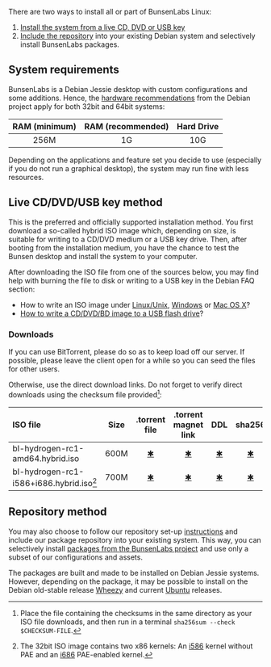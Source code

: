 [DDL32]: <http://ddl.bunsenlabs.org/32.iso>
[DDL64]: <http://ddl.bunsenlabs.org/64.iso>
[HardwareRequirements]: <https://www.debian.org/releases/jessie/amd64/ch03s04.html.en>
[LinuxFAQ]: <https://www.debian.org/CD/faq/#record-unix>
[OSXFAQ]: <https://www.debian.org/CD/faq/#record-mac>
[TorrentFile32]: <http://tracker.bunsenlabs.org/torrents/bl-hydrogen-rc1-i586_i686pae.hybrid.iso>
[TorrentFile64]: <http://tracker.bunsenlabs.org/torrents/bl-hydrogen-rc1-amd64.hybrid.iso>
[TorrentMagnet32]: <>
[TorrentMagnet64]: <>
[USBFAQ]: <https://www.debian.org/CD/faq/#write-usb>
[WindowsFAQ]: <https://www.debian.org/CD/faq/#record-windows>
[shasums32]: <>
[shasums64]: <>

There are two ways to install all or part of BunsenLabs Linux:

1. [Install the system from a live CD, DVD or USB key](#live-cddvdusb-key-method)
2. [Include the repository](#repository-method) into your existing Debian system and
   selectively install BunsenLabs packages.

## System requirements

BunsenLabs is a Debian Jessie desktop with custom configurations and
some additions. Hence, the [hardware
recommendations][HardwareRequirements] from the Debian project apply for
both 32bit and 64bit systems:

|RAM (minimum)|RAM (recommended)|Hard Drive |
|:-----------:|:---------------:|:---------:|
| 256M        | 1G              | 10G       |

Depending on the applications and feature set you decide to use
(especially if you do not run a graphical desktop), the system may run
fine with less resources.

## Live CD/DVD/USB key method

This is the preferred and officially supported installation method. You
first download a so-called hybrid ISO image which, depending on size, is
suitable for writing to a CD/DVD medium or a USB key drive. Then, after
booting from the installation medium, you have the chance to test the
Bunsen desktop and install the system to your computer.

After downloading the ISO file from one of the sources below, you may
find help with burning the file to disk or writing to a USB key in the
Debian FAQ section:

* How to write an ISO image under [Linux/Unix][LinuxFAQ],
  [Windows][WindowsFAQ] or [Mac OS X][OSXFAQ]?
* [How to write a CD/DVD/BD image to a USB flash drive][USBFAQ]?

### Downloads

If you can use BitTorrent, please do so as to keep load off our server.
If possible, please leave the client open for a while so you can seed the
files for other users.

Otherwise, use the direct download links. Do not forget to verify direct
downloads using the checksum file provided[^2]:

| ISO file                                  | Size                | .torrent file              | .torrent magnet link     | DDL            | sha256           |
|:------------------------------------------|:-------------------:|:--------------------------:|:------------------------:|:--------------:|:----------------:|
| bl-hydrogen-rc1-amd64.hybrid.iso          | 600M                | [✱][TorrentFile64]         | [✱][TorrentMagnet64]     | [✱][DDL64]     | [✱][shasums64]   |
| bl-hydrogen-rc1-i586+i686.hybrid.iso[^1]  | 700M                | [✱][TorrentFile32]         | [✱][TorrentMagnet32]     | [✱][DDL32]     | [✱][shasums32]   |

[^1]: The 32bit ISO image contains two x86 kernels: An
[i586](https://en.wikipedia.org/wiki/P5_%28microarchitecture%29) kernel without
PAE and an [i686](https://en.wikipedia.org/wiki/P6_%28microarchitecture%29)
PAE-enabled kernel.

[^2]: Place the file containing the checksums in the same directory as
your ISO file downloads, and then run in a terminal `sha256sum --check
$CHECKSUM-FILE`.

## Repository method

You may also choose to follow our repository set-up
[instructions](http://pkg.bunsenlabs.org) and include our package
repository into your existing system. This way, you can selectively
install [packages from the BunsenLabs project](development.html) and use
only a subset of our configurations and assets.

The packages are built and made to be installed on Debian Jessie
systems. However, depending on the package, it may be possible to
install on the Debian old-stable release
[Wheezy](https://wiki.debian.org/DebianWheezy) and current
[Ubuntu](http://releases.ubuntu.com/) releases.

